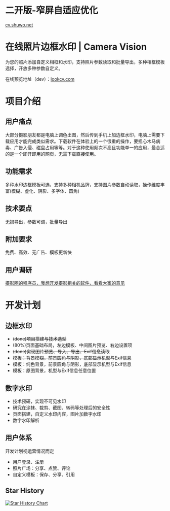 # 二开版-窄屏自适应优化

[cv.shuwo.net](https://cv.shuwo.net/)


# 在线照片边框水印 | Camera Vision
为您的照片添加自定义相框和水印，支持照片参数读取和批量导出，多种相框模板选择，开放多种参数自定义。

在线预览地址（dev）：[lookcv.com](https://lookcv.com)

# 项目介绍
## 用户痛点
大部分摄影朋友都是电脑上调色出图，然后传到手机上加边框水印，电脑上需要下载应用才能完成类似需求。下载软件在体验上的一个很重的操作，要担心木马病毒、广告入侵、磁盘占用等等。对于这种使用频次不高且功能单一的应用，最合适的是一个即开即用的网页，无需下载直接使用。
## 功能需求
多种水印边框模板可选，支持多种相机品牌，支持图片参数自动读取，操作维度丰富(模糊、虚化、阴影、多字体、圆角)
## 技术要点
无损导出，参数可调，批量导出
## 附加要求
免费、高效、无广告、模板更新快
## 用户调研
[摄影圈的程序员，我想开发摄影相关的软件，看看大家的意见](https://tieba.baidu.com/p/9121533645)

# 开发计划
## 边框水印
+ ~~(done)项目搭建与技术选型~~
+ (80%)页面基础布局，左边模板、中间图片预览、右边设置项
+ ~~(done)实现图片预览、导入、导出、Exif信息读取~~
+ ~~模板：背景模糊，前景圆角与阴影，底部显示机型与Exif信息~~
+ 模板：纯色背景，前景圆角与阴影，底部显示机型与Exif信息
+ 模板：原图背景，机型与Exif信息任意位置
## 数字水印
+ 技术预研，实现不可见水印
+ 研究在涂抹、裁剪、截图、转码等处理后的安全性
+ 页面搭建，自定义水印内容，图片加数字水印
+ 数字水印解析
## 用户体系
开发计划视运营情况而定
+ 用户登录、注册
+ 照片广场：分享、点赞、评论
+ 自定义模板：保存、分享、引用

## Star History
[![Star History Chart](https://api.star-history.com/svg?repos=printlin/OnlineImageWatermark&type=Date)](https://star-history.com/#printlin/OnlineImageWatermark&Date)
